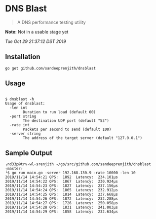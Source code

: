 # DNS Blast
> A DNS performance testing utility

**Note:** Not in a usable stage yet 

*Tue Oct 29 21:37:12 DST 2019*

## Installation 

```
go get github.com/sandeeprenjith/dnsblast

```

## Usage

```

$ dnsblast -h
Usage of dnsblast:
  -len int
        Duration to run load (default 60)
  -port string
        The destination UDP port (default "53")
  -rate int
        Packets per second to send (default 100)
  -server string
        The address of the target server (default "127.0.0.1")

```

## Sample Output

```
╭nd33p@trv-wl-srenjith ~/go/src/github.com/sandeeprenjith/dnsblast ‹master›
╰$ go run main.go -server 192.168.130.9 -rate 10000 -len 10
2019/11/14 14:54:21 QPS:  1892  Latency:  234.101µs
2019/11/14 14:54:22 QPS:  1867  Latency:  230.924µs
2019/11/14 14:54:23 QPS:  1827  Latency:  237.156µs
2019/11/14 14:54:24 QPS:  1865  Latency:  232.912µs
2019/11/14 14:54:25 QPS:  1814  Latency:  237.668µs
2019/11/14 14:54:26 QPS:  1872  Latency:  232.288µs
2019/11/14 14:54:27 QPS:  1726  Latency:  250.058µs
2019/11/14 14:54:28 QPS:  1831  Latency:  241.003µs
2019/11/14 14:54:29 QPS:  1858  Latency:  232.634µs

```


